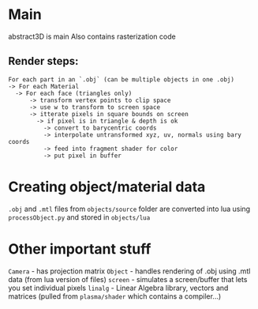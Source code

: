 # Main
abstract3D is main
Also contains rasterization code

## Render steps:
```
For each part in an `.obj` (can be multiple objects in one .obj)
-> For each Material
  -> For each face (triangles only)
      -> transform vertex points to clip space
      -> use w to transform to screen space
      -> itterate pixels in square bounds on screen
        -> if pixel is in triangle & depth is ok
          -> convert to barycentric coords
          -> interpolate untransformed xyz, uv, normals using bary coords
          -> feed into fragment shader for color
          -> put pixel in buffer
```        


# Creating object/material data
 `.obj` and `.mtl` files from `objects/source` folder 
are converted into lua using `processObject.py` and stored in
`objects/lua`

# Other important stuff
`Camera` - has projection matrix 
`Object` - handles rendering of .obj using .mtl data (from lua version of files)
`screen` - simulates a screen/buffer that lets you set individual pixels
`linalg` - Linear Algebra library, vectors and matrices (pulled from `plasma/shader` which contains a compiler...)
